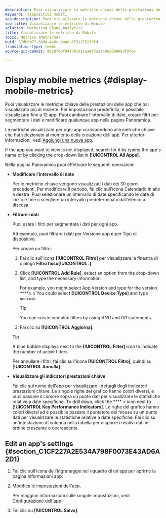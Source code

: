 ```yaml
---
description: Puoi visualizzare le metriche chiave delle prestazioni delle app che hai visualizzato più di recente. Per impostazione predefinita, è possibile visualizzare fino a 12 app. Puoi cambiare l'intervallo di date, creare filtri per segmentare i dati e modificare qualunque app nella pagina Panoramica.
keywords: dispositivi mobili
seo-description: Puoi visualizzare le metriche chiave delle prestazioni delle app che hai visualizzato più di recente. Per impostazione predefinita, è possibile visualizzare fino a 12 app. Puoi cambiare l'intervallo di date, creare filtri per segmentare i dati e modificare qualunque app nella pagina Panoramica.
seo-title: Visualizzare le metriche di Mobile
solution: Marketing Cloud,Analytics
title: Visualizzare le metriche di Mobile
topic: Metrics (Metriche)
uuid: 57db0b77-6b0a-4a0c-9aad-0731275233fd
translation-type: tm+mt
source-git-commit: d028fe0f9477bc011aa8fda21a0a389808df0fce

---
```



# Display mobile metrics {#display-mobile-metrics}

Puoi visualizzare le metriche chiave delle prestazioni delle app che hai visualizzato più di recente. Per impostazione predefinita, è possibile visualizzare fino a 12 app. Puoi cambiare l'intervallo di date, creare filtri per segmentare i dati e modificare qualunque app nella pagina Panoramica.

Le metriche visualizzate per ogni app corrispondono alle metriche chiave che hai selezionato al momento della creazione dell'app. Per ulteriori informazioni, vedi [Aggiungi una nuova app](/help/using/manage-apps/t-new-app.md).

If the app you want to view is not displayed, search for it by typing the app's name or by clicking the drop-down list in **[!UICONTROL All Apps]**.

Nella pagina Panoramica puoi effettuare le seguenti operazioni:

* **Modificare l’intervallo di date**

   Per le metriche chiave vengono visualizzati i dati dei 30 giorni precedenti. Per modificare il periodo, fai clic sull'icona Calendario in alto a destra. Puoi selezionare un intervallo di date specificando le date di inizio e fine o scegliere un intervallo predeterminato dall'elenco a discesa.

* **Filtrare i dati**

   Puoi usare i filtri per segmentare i dati per ogni app.

   Ad esempio, puoi filtrare i dati per Versione app e per Tipo di dispositivo.

   Per creare un filtro:

   1. Fai clic sull'icona **[!UICONTROL Filtro]** per visualizzare la finestra di dialogo **Filtro fisso[!UICONTROL .]**
   1. Click **[!UICONTROL Add Rule]**, select an option from the drop-down list, and type the necessary information.

      For example, you might select App Version and type  for the version. ****`4.5` You could select **[!UICONTROL Device Type]** and type `Android`.

      >[!TIP]
      >
      >You can create complex filters by using *AND* and *OR* statements.

   1. Fai clic su **[!UICONTROL Aggiorna]**.
   >[!TIP]
   >
   >A blue bubble displays next to the **[!UICONTROL Filter]** icon to indicate the number of active filters.

   Per annullare i filtri, fai clic sull'icona **[!UICONTROL Filtro]**, quindi su **[!UICONTROL Annulla]**.

* **Visualizzare gli indicatori prestazioni chiave**

   Fai clic sul nome dell'app per visualizzare i dettagli degli indicatori prestazioni chiave. Le singole righe del grafico hanno colori diversi, e puoi passare il cursore sopra un punto dati per visualizzare le statistiche relative a date specifiche. To drill down, click the **** &gt; icon next to **[!UICONTROL Key Performance Indicators]**. Le righe del grafico hanno colori diversi ed è possibile passare il puntatore del mouse su un punto dati per visualizzare le statistiche relative a date specifiche. Fai clic su un'intestazione di colonna nella tabella per disporre i relativi dati in ordine crescente o decrescente.

## Edit an app's settings {#section_C1CF227A2E534A798F0073E43AD6A2D1}

1. Fai clic sull'icona dell'ingranaggio nel riquadro di un'app per aprirne la pagina Informazioni app.
1. Modifica le impostazioni dell'app.

   Per maggiori informazioni sulle singole impostazioni, vedi [Configurazione dell'app](/help/using/c-manage-app-settings/c-mob-confg-app/c-mob-confg-app.md).

1. Fai clic su **[!UICONTROL Salva]**.

